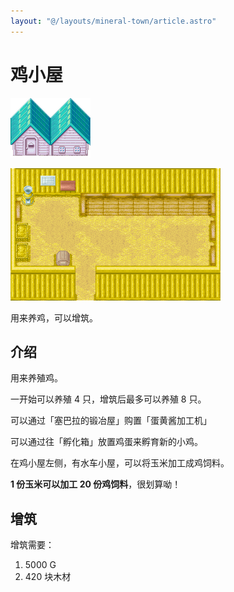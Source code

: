 ```yaml
---
layout: "@/layouts/mineral-town/article.astro"
---
```


# 鸡小屋

![完全增筑后的鸡小屋1](_chicken-1.png)

![完全增筑后的鸡小屋2](_chicken.png)

用来养鸡，可以增筑。

## 介绍

用来养殖鸡。

一开始可以养殖 4 只，增筑后最多可以养殖 8 只。

可以通过「塞巴拉的锻冶屋」购置「蛋黄酱加工机」

可以通过往「孵化箱」放置鸡蛋来孵育新的小鸡。

在鸡小屋左侧，有水车小屋，可以将玉米加工成鸡饲料。

**1 份玉米可以加工 20 份鸡饲料**，很划算呦！

## 增筑

增筑需要：

1. 5000 G
2. 420 块木材
